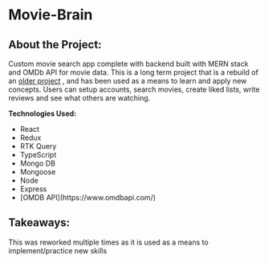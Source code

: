 # Movie-Brain

<h2>About the Project:</h2>
<p>Custom movie search app complete with backend built with MERN stack and OMDb API for movie data. This is a long term project that is a rebuild of an <a href="https://github.com/admaloch/js-movie-search">older project</a> , and has been used as a means to learn and apply new concepts. Users can setup accounts, search movies, create liked lists, write reviews and see what others are watching.</p>


<b>Technologies Used:</b><br/>
<ul>
  <li>React</li>
  <li>Redux</li>
  <li>RTK Query</li>
  <li>TypeScript</li>
  <li>Mongo DB</li>
  <li>Mongoose</li>
  <li>Node</li>
  <li>Express</li>
  <li>[OMDB API](https://www.omdbapi.com/)</li>
</ul>


<h2>Takeaways:</h2>
<p>This was reworked multiple times as it is used as a means to implement/practice new skills </p>



